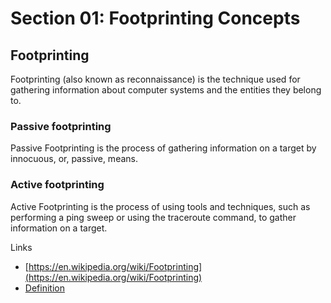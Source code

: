 # Section 01: Footprinting Concepts

## Footprinting

Footprinting (also known as reconnaissance) is the technique used for gathering information about computer systems and the entities they belong to.

### Passive footprinting

Passive Footprinting is the process of gathering information on a target by innocuous, or, passive, means.

### Active footprinting

Active Footprinting is the process of using tools and techniques, such as performing a ping sweep or using the traceroute command, to gather information on a target.

Links

- [https://en.wikipedia.org/wiki/Footprinting](https://en.wikipedia.org/wiki/Footprinting)
- [Definition](../../definitions/definitions_F.md#footprinting)
